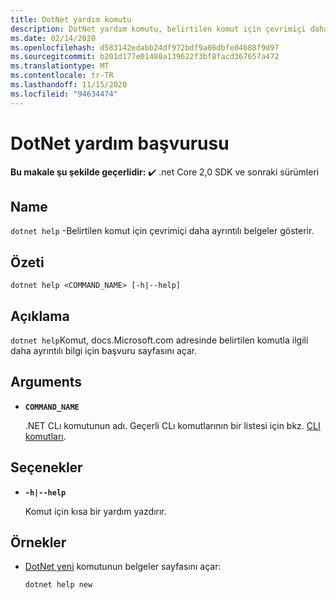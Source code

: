 ```yaml
---
title: DotNet yardım komutu
description: DotNet yardım komutu, belirtilen komut için çevrimiçi daha ayrıntılı belgeler gösterir.
ms.date: 02/14/2020
ms.openlocfilehash: d583142edabb24df972bdf9a06dbfe04688f9d97
ms.sourcegitcommit: b201d177e01480a139622f3bf8facd367657a472
ms.translationtype: MT
ms.contentlocale: tr-TR
ms.lasthandoff: 11/15/2020
ms.locfileid: "94634474"
---
```

# <a name="dotnet-help-reference"></a>DotNet yardım başvurusu

**Bu makale şu şekilde geçerlidir:** ✔️ .net Core 2,0 SDK ve sonraki sürümleri

## <a name="name"></a>Name

`dotnet help` -Belirtilen komut için çevrimiçi daha ayrıntılı belgeler gösterir.

## <a name="synopsis"></a>Özeti

```dotnetcli
dotnet help <COMMAND_NAME> [-h|--help]
```

## <a name="description"></a>Açıklama

`dotnet help`Komut, docs.Microsoft.com adresinde belirtilen komutla ilgili daha ayrıntılı bilgi için başvuru sayfasını açar.

## <a name="arguments"></a>Arguments

- **`COMMAND_NAME`**

  .NET CLı komutunun adı. Geçerli CLı komutlarının bir listesi için bkz. [CLI komutları](index.md#cli-commands).

## <a name="options"></a>Seçenekler

- **`-h|--help`**

  Komut için kısa bir yardım yazdırır.

## <a name="examples"></a>Örnekler

- [DotNet yeni](dotnet-new.md) komutunun belgeler sayfasını açar:

  ```dotnetcli
  dotnet help new
  ```
